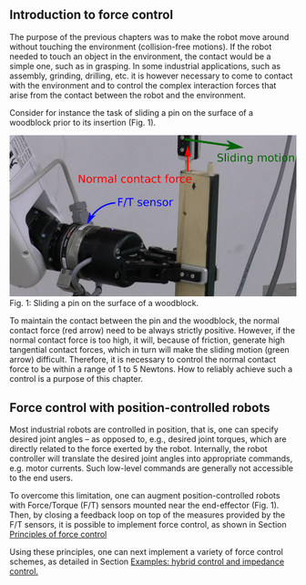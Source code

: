 ## Introduction to force control
The purpose of the previous chapters was to make the robot move around without touching the environment (collision-free motions). If the robot needed to touch an object in the environment, the contact would be a simple one, such as in grasping. In some industrial applications, such as assembly, grinding, drilling, etc. it is however necessary to come to contact with the environment and to control the complex interaction forces that arise from the contact between the robot and the environment.

Consider for instance the task of sliding a pin on the surface of a woodblock prior to its insertion (Fig. 1).

![Pin insertion](../assets/pin_insertion.png)
Fig. 1: Sliding a pin on the surface of a woodblock.

To maintain the contact between the pin and the woodblock, the normal contact force (red arrow) need to be always strictly positive. However, if the normal contact force is too high, it will, because of friction, generate high tangential contact forces, which in turn will make the sliding motion (green arrow) difficult. Therefore, it is necessary to control the normal contact force to be within a range of 1 to 5 Newtons. How to reliably achieve such a control is a purpose of this chapter.

## Force control with position-controlled robots

Most industrial robots are controlled in position, that is, one can specify desired joint angles – as opposed to, e.g., desired joint torques, which are directly related to the force exerted by the robot. Internally, the robot controller will translate the desired joint angles into appropriate commands, e.g. motor currents. Such low-level commands are generally not accessible to the end users.

To overcome this limitation, one can augment position-controlled robots with Force/Torque (F/T) sensors mounted near the end-effector (Fig. 1). Then, by closing a feedback loop on top of the measures provided by the F/T sensors, it is possible to implement force control, as shown in Section [Principles of force control](../force/principles.md)

Using these principles, one can next implement a variety of force control schemes, as detailed in Section [Examples: hybrid control and impedance control.](../force/examples.md)
